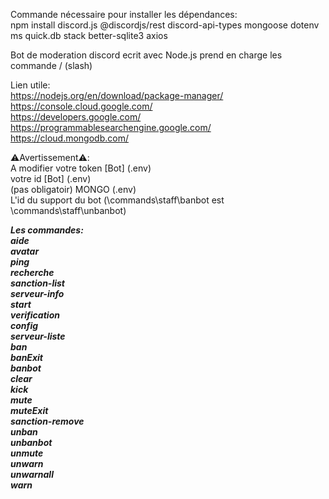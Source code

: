 Commande nécessaire pour installer les dépendances:   
npm install discord.js @discordjs/rest discord-api-types mongoose dotenv ms quick.db stack better-sqlite3 axios  

Bot de moderation discord ecrit avec Node.js prend en charge les commande / (slash)

Lien utile:  
https://nodejs.org/en/download/package-manager/  
https://console.cloud.google.com/  
https://developers.google.com/  
https://programmablesearchengine.google.com/  
https://cloud.mongodb.com/  

⚠️Avertissement⚠️:  
A modifier votre token [Bot] (.env)  
votre id [Bot] (.env)  
(pas obligatoir) MONGO (.env)  
L'id du support du bot (\commands\staff\banbot est \commands\staff\unbanbot)  

***Les commandes:***  
***aide  
avatar  
ping  
recherche  
sanction-list  
serveur-info  
start  
verification  
config  
serveur-liste  
ban  
banExit  
banbot  
clear  
kick  
mute  
muteExit  
sanction-remove  
unban  
unbanbot  
unmute  
unwarn  
unwarnall  
warn***  
